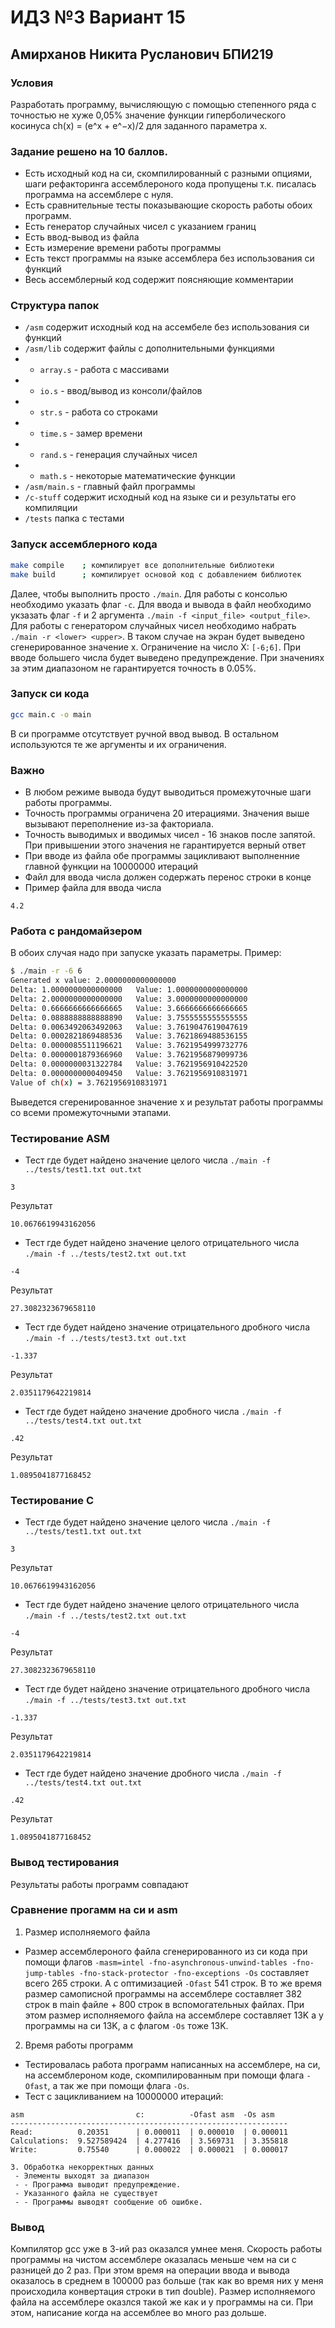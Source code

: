 # ИДЗ №3 Вариант 15
## Амирханов Никита Русланович БПИ219

### Условия
Разработать программу, вычисляющую с помощью степенного ряда
с точностью не хуже 0,05% значение функции гиперболического
косинуса ch(x) = (e^x + e^−x)/2 для заданного параметра x.

### Задание решено на 10 баллов.
 - Есть исходный код на си, скомпилированный с разными опциями, шаги рефакторинга ассемблероного кода пропущены т.к. писалась программа на ассемблере с нуля.
 - Есть сравнительные тесты показывающие скорость работы обоих программ.
 - Есть генератор случайных чисел с указанием границ
 - Есть ввод-вывод из файла
 - Есть измерение времени работы программы
 - Есть текст программы на языке ассемблера без использования си функций
 - Весь ассемблерный код содержит поясняющие комментарии

### Структура папок
 - `/asm` содержит исходный код на ассембеле без использования си функций
 - `/asm/lib` содержит файлы с дополнительными функциями
 - - `array.s` - работа с массивами
 - - `io.s` - ввод/вывод из консоли/файлов
 - - `str.s` - работа со строками
 - - `time.s` - замер времени
 - - `rand.s` - генерация случайных чисел
 - - `math.s` - некоторые математические функции
 - `/asm/main.s` - главный файл программы
 - `/c-stuff` содержит исходный код на языке си и результаты его компиляции
 - `/tests` папка с тестами

### Запуск ассемблерного кода
```sh
make compile    ; компилирует все дополнительные библиотеки
make build      ; компилирует основой код с добавлением библиотек
```
Далее, чтобы выполнить просто `./main`. Для работы с консолью необходимо указать флаг `-c`. Для ввода и вывода в файл необходимо укзазать флаг `-f` и 2 аргумента `./main -f <input_file> <output_file>`. Для работы с генератором случайных чисел необходимо набрать `./main -r <lower> <upper>`. В таком случае на экран будет выведено сгенерированное значение x. Ограничение на число X: `[-6;6]`. При вводе большего числа будет выведено предупреждение. При значениях за этим диапазоном не гарантируется точность в 0.05%.

### Запуск си кода
```sh
gcc main.c -o main
```
В си программе отсутствует ручной ввод вывод. В остальном используются те же аргументы и их ограничения.

### Важно
 - В любом режиме вывода будут выводиться промежуточные шаги работы программы.
 - Точность программы ограничена 20 итерациями. Значения выше вызывают переполнение из-за факториала.
 - Точность выводимых и вводимых чисел - 16 знаков после запятой. При привышении этого значения не гарантируется верный ответ
 - При вводе из файла обе программы зацикливают выполненние главной функции на 10000000 итераций
 - Файл для ввода числа должен содержать перенос строки в конце
 - Пример файла для ввода числа
```
4.2

```

### Работа с рандомайзером
В обоих случая надо при запуске указать параметры. Пример:
```sh
$ ./main -r -6 6
Generated x value: 2.0000000000000000
Delta: 1.0000000000000000   Value: 1.0000000000000000
Delta: 2.0000000000000000   Value: 3.0000000000000000
Delta: 0.6666666666666665   Value: 3.6666666666666665
Delta: 0.0888888888888890   Value: 3.7555555555555555
Delta: 0.0063492063492063   Value: 3.7619047619047619
Delta: 0.0002821869488536   Value: 3.7621869488536155
Delta: 0.0000085511196621   Value: 3.7621954999732776
Delta: 0.0000001879366960   Value: 3.7621956879099736
Delta: 0.0000000031322784   Value: 3.7621956910422520
Delta: 0.0000000000409450   Value: 3.7621956910831971
Value of ch(x) = 3.7621956910831971
```
Выведется сгеренированное значение x и результат работы программы со всеми промежуточными этапами.

### Тестирование ASM
 - Тест где будет найдено значение целого числа `./main -f ../tests/test1.txt out.txt`
 ```
 3
 ```
 Результат
 ```
 10.0676619943162056
 ```
 - Тест где будет найдено значение целого отрицательного числа `./main -f ../tests/test2.txt out.txt`
 ```
 -4
 ```
 Результат
 ```
 27.3082323679658110
 ```
 - Тест где будет найдено значение отрицательного дробного числа `./main -f ../tests/test3.txt out.txt`
 ```
 -1.337
 ```
 Результат
 ```
 2.0351179642219814
 ```
 - Тест где будет найдено значение дробного числа `./main -f ../tests/test4.txt out.txt`
 ```
 .42
 ```
 Результат
 ```
 1.0895041877168452
 ```

### Тестирование C
 - Тест где будет найдено значение целого числа `./main -f ../tests/test1.txt out.txt`
 ```
 3
 ```
 Результат
 ```
 10.0676619943162056
 ```
 - Тест где будет найдено значение целого отрицательного числа `./main -f ../tests/test2.txt out.txt`
 ```
 -4
 ```
 Результат
 ```
 27.3082323679658110
 ```
 - Тест где будет найдено значение отрицательного дробного числа `./main -f ../tests/test3.txt out.txt`
 ```
 -1.337
 ```
 Результат
 ```
 2.0351179642219814
 ```
 - Тест где будет найдено значение дробного числа `./main -f ../tests/test4.txt out.txt`
 ```
 .42
 ```
 Результат
 ```
 1.0895041877168452
 ```

### Вывод тестирования
Результаты работы программ совпадают

### Сравнение прогамм на си и asm
1. Размер исполняемого файла
 - Размер ассемблероного файла сгенерированного из си кода при помощи флагов `-masm=intel -fno-asynchronous-unwind-tables -fno-jump-tables -fno-stack-protector -fno-exceptions -Os` составляет всего 265 строки. А с оптимизацией `-Ofast` 541 строк. В то же время размер самописной программы на ассемблере составляет 382 строк в main файле + 800 строк в вспомогательных файлах. При этом размер исполняемого файла на ассемблере составляет 13K а у программы на си 13K, а с флагом `-Os` тоже 13K.
2. Время работы программ 
 - Тестировалась работа программ написанных на ассемблере, на си, на ассемблероном коде, скомпилированным при помощи флага `-Ofast`, а так же при помощи флага `-Os`.
 - Тест с зацикливанием на 10000000 итераций:
 ```
asm                         c:          -Ofast asm  -Os asm  
--------------------------------------------------------------
Read:          0.20351      | 0.000011  | 0.000010  | 0.000011
Calculations:  9.527589424  | 4.277416  | 3.569731  | 3.355818
Write:         0.75540      | 0.000022  | 0.000021  | 0.000017

 3. Обработка некорректных данных
  - Элементы выходят за диапазон
  - - Программа выводит предупреждение.
  - Указанного файла не существует
  - - Программы выводят сообщение об ошибке.
```


### Вывод
Компилятор gcc уже в 3-ий раз оказался умнее меня. Скорость работы программы на чистом ассемблере оказалась меньше чем на си с разницей до 2 раз. При этом время на операции ввода и вывода оказалось в среднем в 100000 раз больше (так как во время них у меня происходила конвертация строки в тип double). Размер исполняемого файла на ассемблере оказлся такой же как и у программы на си. При этом, написание когда на ассемблее во много раз дольше.
